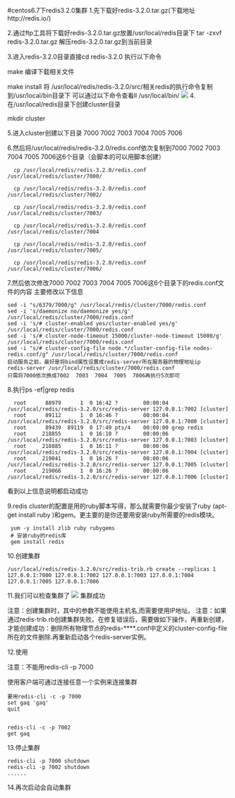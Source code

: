 #centos6.7下redis3.2.0集群
1.先下载好redis-3.2.0.tar.gz(下载地址http://redis.io/)
   
2.通过ftp工具将下载好redis-3.2.0.tar.gz放置/usr/local/redis目录下
    tar -zxvf redis-3.2.0.tar.gz 解压redis-3.2.0.tar.gz到当前目录

3.进入redis-3.2.0目录直接cd redis-3.2.0
  执行以下命令

  make 编译下载相关文件

  make install 将 /usr/local/redis/redis-3.2.0/src/相关redis的执行命令复制到/usr/local/bin目录下
  可以通过以下命令查看ll /usr/local/bin/
   ![](http://i.imgur.com/SjJx9rA.png)
4.在/usr/local/redis目录下创建cluster目录

   mkdir cluster

5.进入cluster创建以下目录
    7000  7002  7003  7004  7005  7006

6.然后将/usr/local/redis/redis-3.2.0/redis.conf依次复制到7000  7002  7003  7004  7005  7006这6个目录（会脚本的可以用脚本创建）

	  cp /usr/local/redis/redis-3.2.0/redis.conf /usr/local/redis/cluster/7000/
	  
	  cp /usr/local/redis/redis-3.2.0/redis.conf /usr/local/redis/cluster/7002/
	  
	  cp /usr/local/redis/redis-3.2.0/redis.conf /usr/local/redis/cluster/7003/
	
	  cp /usr/local/redis/redis-3.2.0/redis.conf /usr/local/redis/cluster/7004
	
	  cp /usr/local/redis/redis-3.2.0/redis.conf /usr/local/redis/cluster/7005/
	
	  cp /usr/local/redis/redis-3.2.0/redis.conf /usr/local/redis/cluster/7006/

7.然后依次修改7000  7002  7003  7004  7005  7006这6个目录下的redis.conf文件的内容
主要修改以下信息

    sed -i "s/6379/7000/g" /usr/local/redis/cluster/7000/redis.conf
    sed -i 's/daemonize no/daemonize yes/g' /usr/local/redis/cluster/7000/redis.conf
    sed -i 's/# cluster-enabled yes/cluster-enabled yes/g' /usr/local/redis/cluster/7000/redis.conf
    sed -i 's/# cluster-node-timeout 15000/cluster-node-timeout 15000/g' /usr/local/redis/cluster/7000/redis.conf
    sed -i "s/# cluster-config-file node.*/cluster-config-file nodes-redis.conf/g" /usr/local/redis/cluster/7000/redis.conf
    启动服务之前，最好是将bind属性设置成redis-server所在服务器的物理地址ip
    redis-server /usr/local/redis/cluster/7000/redis.conf
    只需将7000依次换成7002  7003  7004  7005  7006再执行5次即可
8.执行ps -ef|grep redis

	  root      88979      1  0 16:42 ?        00:00:04 /usr/local/redis/redis-3.2.0/src/redis-server 127.0.0.1:7002 [cluster]
	  root      89112      1  0 16:46 ?        00:00:04 /usr/local/redis/redis-3.2.0/src/redis-server 127.0.0.1:7000 [cluster]
	  root      89439  89119  0 17:49 pts/4    00:00:00 grep redis
	  root     218855      1  0 16:10 ?        00:00:06 /usr/local/redis/redis-3.2.0/src/redis-server 127.0.0.1:7003 [cluster]
	  root     218885      1  0 16:11 ?        00:00:06 /usr/local/redis/redis-3.2.0/src/redis-server 127.0.0.1:7004 [cluster]
	  root     219041      1  0 16:26 ?        00:00:06 /usr/local/redis/redis-3.2.0/src/redis-server 127.0.0.1:7005 [cluster]
	  root     219066      1  0 16:26 ?        00:00:06 /usr/local/redis/redis-3.2.0/src/redis-server 127.0.0.1:7006 [cluster]
看到以上信息说明都启动成功

9.redis cluster的配置是用的ruby脚本写得，那么就需要你最少安装了ruby (apt-get install ruby )和gem。更主要的是你还要用安装ruby所需要的redis模块。 

	 yum -y install zlib ruby rubygems
	 # 安装ruby的redis库
	 gem install redis

10.创建集群

   	/usr/local/redis/redis-3.2.0/src/redis-trib.rb create --replicas 1 127.0.0.1:7000 127.0.0.1:7002 127.0.0.1:7003 127.0.0.1:7004 127.0.0.1:7005 127.0.0.1:7006


11.我们可以检查集群了
![](http://i.imgur.com/Du52ulY.png)
集群成功

注意：创建集群时，其中的参数不能使用主机名,而需要使用IP地址。
注意：如果通过redis-trib.rb创建集群失败。在修复错误后，需要做如下操作，再重新创建，才能创建成功：删除所有物理节点的redis-****.conf中定义的cluster-config-file 所在的文件删除.再重新启动各个redis-server实例。

12.使用

注意：不能用redis-cli -p 7000

使用客户端可通过连接任意一个实例来连接集群

	要用redis-cli -c -p 7000 
	set gaq 'gaq'
	quit


	redis-cli -c -p 7002
	get gaq

13.停止集群

	redis-cli -p 7000 shutdown
	redis-cli -p 7002 shutdown
	......
14.再次启动会自动集群
